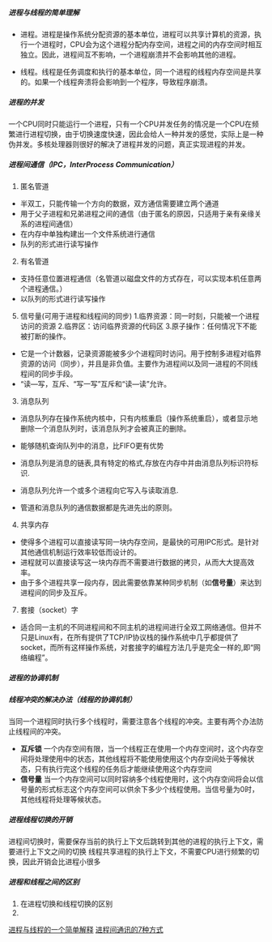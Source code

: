 


##### 进程与线程的简单理解
- 进程。进程是操作系统分配资源的基本单位，进程可以共享计算机的资源，执行一个进程时，CPU会为这个进程分配内存空间，进程之间的内存空间时相互独立。因此，进程间互不影响，一个进程崩溃并不会影响其他的进程。

- 线程。线程是任务调度和执行的基本单位，同一个进程的线程内存空间是共享的。如果一个线程奔溃将会影响到一个程序，导致程序崩溃。

##### 进程的并发
一个CPU同时只能运行一个进程，只有一个CPU并发任务的情况是一个CPU在频繁进行进程切换，由于切换速度快速，因此会给人一种并发的感觉，实际上是一种伪并发。多核处理器则很好的解决了进程并发的问题，真正实现进程的并发。


##### 进程间通信（IPC，InterProcess Communication）
1. 匿名管道
  - 半双工，只能传输一个方向的数据，双方通信需要建立两个通道
  - 用于父子进程和兄弟进程之间的通信（由于匿名的原因，只适用于亲有亲缘关系的进程间通信）
  - 在内存中单独构建出一个文件系统进行通信
  - 队列的形式进行读写操作
2. 有名管道
  - 支持任意位置进程通信（名管道以磁盘文件的方式存在，可以实现本机任意两个进程通信。）
  - 以队列的形式进行读写操作

5. 信号量(可用于进程和线程间的同步)
    1.临界资源：同一时刻，只能被一个进程访问的资源
    2.临界区：访问临界资源的代码区
    3.原子操作：任何情况下不能被打断的操作。
  -  它是一个计数器，记录资源能被多少个进程同时访问。用于控制多进程对临界资源的访问（同步），并且是非负值。主要作为进程间以及同一进程的不同线程间的同步手段。
  - “读—写，互斥、“写一写”互斥和“读—读”允许。
3. 消息队列
  - 消息队列存在操作系统内核中，只有内核重启（操作系统重启），或者显示地删除一个消息队列时，该消息队列才会被真正的删除。

  - 能够随机查询队列中的消息，比FIFO更有优势
  - 消息队列是消息的链表,具有特定的格式,存放在内存中并由消息队列标识符标识.
  - 消息队列允许一个或多个进程向它写入与读取消息.
  - 管道和消息队列的通信数据都是先进先出的原则。
4. 共享内存
  - 使得多个进程可以直接读写同一块内存空间，是最快的可用IPC形式。是针对其他通信机制运行效率较低而设计的。
  - 进程就可以直接读写这一块内存而不需要进行数据的拷贝，从而大大提高效率。
  - 由于多个进程共享一段内存，因此需要依靠某种同步机制（如**信号量**）来达到进程间的同步及互斥。
7. 套接（socket）字
  - 适合同一主机的不同进程间和不同主机的进程间进行全双工网络通信。但并不只是Linux有，在所有提供了TCP/IP协议栈的操作系统中几乎都提供了socket，而所有这样操作系统，对套接字的编程方法几乎是完全一样的,即“网络编程”。

##### 进程的协调机制



##### 线程冲突的解决办法（线程的协调机制）
当同一个进程同时执行多个线程时，需要注意各个线程的冲突。主要有两个办法防止线程间的冲突。
- **互斥锁**
  一个内存空间有限，当一个线程正在使用一个内存空间时，这个内存空间将处理使用中的状态，其他线程将不能使用使用这个内存空间处于等候状态，只有执行完这个线程的任务后才能继续使用这个内存空间
- **信号量**
  当一个内存空间可以同时容纳多个线程使用时，这个内存空间将会以信号量的形式标志这个内存空间可以供余下多少个线程使用。当信号量为0时，其他线程将处理等候状态。


##### 进程线程切换的开销
进程间切换时，需要保存当前的执行上下文后跳转到其他的进程的执行上下文，需要进行上下文之间的切换
线程共享进程的执行上下文，不需要CPU进行频繁的切换，因此开销会比进程小很多

##### 进程和线程之间的区别
1. 在进程切换和线程切换的区别
2. 



[进程与线程的一个简单解释](http://www.ruanyifeng.com/blog/2013/04/processes_and_threads.html)
[进程间通讯的7种方式](https://blog.csdn.net/zhaohong_bo/article/details/89552188)

